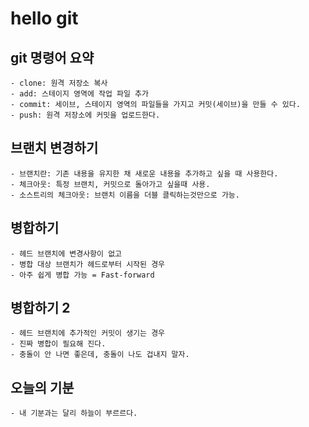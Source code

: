 # hello git

## git 명령어 요약
	
	- clone: 원격 저장소 복사
	- add: 스테이지 영역에 작업 파일 추가
	- commit: 세이브, 스테이지 영역의 파일들을 가지고 커밋(세이브)을 만들 수 있다.
	- push: 원격 저장소에 커밋을 업로드한다.
	

## 브랜치 변경하기
	
	- 브랜치란: 기존 내용을 유지한 채 새로운 내용을 추가하고 싶을 때 사용한다.
	- 체크아웃: 특정 브랜치, 커밋으로 돌아가고 싶을때 사용.
	- 소스트리의 체크아웃: 브랜치 이름을 더블 클릭하는것만으로 가능.


## 병합하기
	
	- 헤드 브랜치에 변경사항이 없고
	- 병합 대상 브랜치가 헤드로부터 시작된 경우
	- 아주 쉽게 병합 가능 = Fast-forward

## 병합하기 2

	- 헤드 브랜치에 추가적인 커밋이 생기는 경우
	- 진짜 병합이 필요해 진다.
	- 충돌이 안 나면 좋은데, 충돌이 나도 겁내지 말자.
	
## 오늘의 기분

	- 내 기분과는 달리 하늘이 부르르다.
